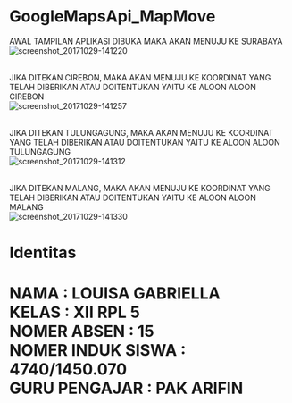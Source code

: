 # GoogleMapsApi_MapMove

AWAL TAMPILAN APLIKASI DIBUKA MAKA AKAN MENUJU KE SURABAYA <br>
![screenshot_20171029-141220](https://user-images.githubusercontent.com/21364340/32144116-1a3d94ca-bc71-11e7-9d1a-0eead92f53c4.png)
<br> <br>

JIKA DITEKAN CIREBON, MAKA AKAN MENUJU KE KOORDINAT YANG TELAH DIBERIKAN ATAU DOITENTUKAN YAITU KE ALOON ALOON CIREBON <br>
![screenshot_20171029-141257](https://user-images.githubusercontent.com/21364340/32144117-1a9d1828-bc71-11e7-9c96-f290aab9d2f9.png)
<br> <br>

JIKA DITEKAN TULUNGAGUNG, MAKA AKAN MENUJU KE KOORDINAT YANG TELAH DIBERIKAN ATAU DOITENTUKAN YAITU KE ALOON ALOON TULUNGAGUNG <br>
![screenshot_20171029-141312](https://user-images.githubusercontent.com/21364340/32144118-1afcfdb0-bc71-11e7-9bf1-dce4eb75cb7a.png)
<br> <br>

JIKA DITEKAN MALANG, MAKA AKAN MENUJU KE KOORDINAT YANG TELAH DIBERIKAN ATAU DOITENTUKAN YAITU KE ALOON ALOON MALANG <br>
![screenshot_20171029-141330](https://user-images.githubusercontent.com/21364340/32144119-1b60e7b2-bc71-11e7-8a14-01c353589285.png)

# Identitas <br> 
<h1> NAMA : LOUISA GABRIELLA <br> KELAS : XII RPL 5 <br> NOMER ABSEN : 15 <br> NOMER INDUK SISWA : 4740/1450.070 <br> GURU PENGAJAR : PAK ARIFIN <br>

